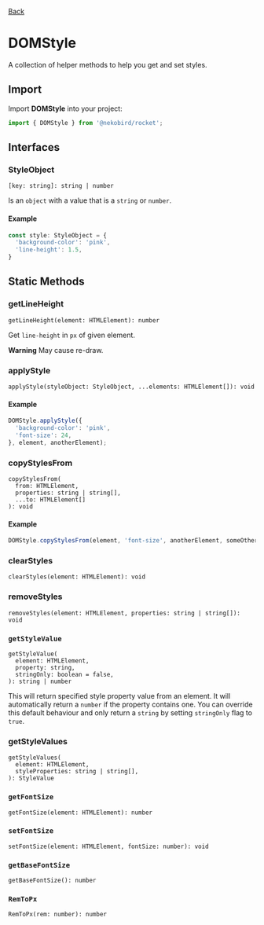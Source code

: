[Back](../index.md)

# DOMStyle

A collection of helper methods to help you get and set styles.

## Import

Import **DOMStyle** into your project:

```typescript
import { DOMStyle } from '@nekobird/rocket';
```

## Interfaces

### StyleObject

`[key: string]: string | number`

Is an `object` with a value that is a `string` or `number`.

#### Example

```typescript
const style: StyleObject = {
  'background-color': 'pink',
  'line-height': 1.5,
}
```

## Static Methods

### getLineHeight

`getLineHeight(element: HTMLElement): number`

Get `line-height` in `px` of given element.

**Warning** May cause re-draw.

### applyStyle

`applyStyle(styleObject: StyleObject, ...elements: HTMLElement[]): void`

#### Example

```typescript
DOMStyle.applyStyle({
  'background-color': 'pink',
  'font-size': 24,
}, element, anotherElement);
```

### copyStylesFrom

```
copyStylesFrom(
  from: HTMLElement,
  properties: string | string[],
  ...to: HTMLElement[]
): void
```

#### Example

```typescript
DOMStyle.copyStylesFrom(element, 'font-size', anotherElement, someOtherElement);
```

### clearStyles

`clearStyles(element: HTMLElement): void`

### removeStyles

`removeStyles(element: HTMLElement, properties: string | string[]): void`

### `getStyleValue`

```
getStyleValue(
  element: HTMLElement,
  property: string,
  stringOnly: boolean = false,
): string | number
```

This will return specified style property value from an element.
It will automatically return a `number` if the property contains one.
You can override this default behaviour and only return a `string`
by setting `stringOnly` flag to `true`.

### getStyleValues

```
getStyleValues(
  element: HTMLElement,
  styleProperties: string | string[],
): StyleValue
```

### `getFontSize`

`getFontSize(element: HTMLElement): number`

### `setFontSize`

`setFontSize(element: HTMLElement, fontSize: number): void`

### `getBaseFontSize`

`getBaseFontSize(): number`

### `RemToPx`

`RemToPx(rem: number): number`